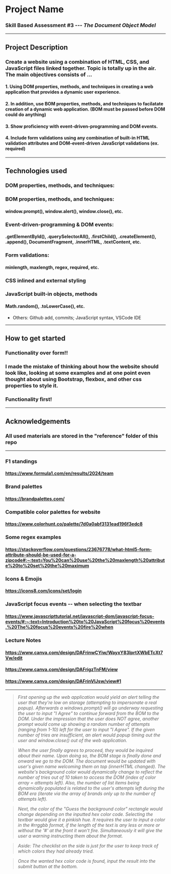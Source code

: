 # Project Name
### Skill Based Assessment #3 --- <em> The Document Object Model </em>

- - - - 

## Project Description
### Create a website using a combination of HTML, CSS, and JavaScript files linked together. Topic is totally up in the air. The main objectives consists of ...

#### 1. Using DOM properties, methods, and techniques in creating a web application that provides a dynamic user experience. 
#### 2. In addition, use BOM properties, methods, and techniques to facilatate creation of a dynamic web application. (BOM must be passed before DOM could do anything)
#### 3. Show proficiency with event-driven-programming and DOM events.
#### 4. Include form validations using any combination of built-in HTML validation attributes and DOM-event-driven JavaScript validations (ex. required)

- - - -

## Technologies used
### DOM properties, methods, and techniques:
#### 

### BOM properties, methods, and techniques:
#### window.prompt(), window.alert(), window.close(), etc.

### Event-driven-programming & DOM events:
#### .getElementById(), .querySelectorAll(), .firstChild(), .createElement(), .append(), DocumentFragment, .innerHTML, .textContent, etc.

### Form validations:
#### minlength, maxlength, regex, required, etc.

### CSS inlined and external styling
### JavaScript built-in objects, methods
#### Math.random(), .toLowerCase(), etc.

* Others: Github add, commits; JavaScript syntax, VSCode IDE

- - - -

## How to get started
### Functionality over form!!
### I made the mistake of thinking about how the website should look like, looking at some examples and at one point even thought about using Bootstrap, flexbox, and other css properties to style it. 
### Functionality first!

- - - - 

## Acknowledgements
### All used materials are stored in the "reference" folder of this repo

- - - -

### F1 standings
#### https://www.formula1.com/en/results/2024/team

### Brand palettes
#### https://brandpalettes.com/ 

### Compatible color palettes for website
#### https://www.colorhunt.co/palette/7d0a0abf3131ead196f3edc8

### Some regex examples
#### https://stackoverflow.com/questions/23676778/what-html5-form-attribute-should-be-used-for-a-zipcode#:~:text=You%20can%20use%20the%20maxlength%20attribute%20to%20set%20the%20maximum

### Icons & Emojis
#### https://icons8.com/icons/set/login

### JavaScript focus events -- when selecting the textbar
#### https://www.javascripttutorial.net/javascript-dom/javascript-focus-events/#:~:text=Introduction%20to%20JavaScript%20focus%20events.%20The%20focus%20events%20fire%20when

### Lecture Notes
#### https://www.canva.com/design/DAFrinwCYiw/WayxY83lprtXWbETcXt7Vw/edit
#### https://www.canva.com/design/DAFrigzTnFM/view
#### https://www.canva.com/design/DAFrinVIJsw/view#1

- - - -

> <em> First opening up the web application would yield an alert telling the user that they're low on storage (attempting to impersonate a real popup). Afterwards a windows.prompt() will go underway requesting the user to input "I Agree" to continue forward from the BOM to the DOM. Under the impression that the user does NOT agree, another prompt would come up showing a random number of attempts (ranging from 1-10) left for the user to input "I Agree". If the given number of tries are insufficient, an alert would popup timing out the user and window.close() out of the web application. 

> When the user finally agrees to proceed, they would be inquired about their name. Upon doing so, the BOM stage is finally done and onward we go to the DOM. The document would be updated with user's given name welcoming them on top (innerHTML changed). The website's background color would dynamically change to reflect the number of tries out of 10 taken to access the DOM (index of color array = attempts left). Also, the number of list items being dynamically populated is related to the user's attempts left during the BOM era (iterate via the array of brands only up to the number of attempts left). 

> Next, the color of the "Guess the background color" rectangle would change depending on the inputted hex color code. Selecting the textbar would give it a pinkish hue. It requires the user to input a color in the #rrggbb format, if the length of the text is any less or more or without the '#' at the front it won't fire. Simultaneously it will give the user a warning instructing them about the format. 

> Aside: The checklist on the side is just for the user to keep track of which colors they had already tried.

> Once the wanted hex color code is found, input the result into the submit button at the bottom. </em>